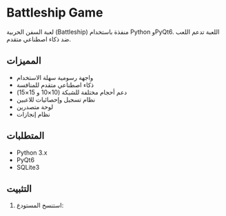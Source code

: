 # Battleship Game

لعبة السفن الحربية (Battleship) منفذة باستخدام Python وPyQt6. اللعبة تدعم اللعب ضد ذكاء اصطناعي متقدم.

## المميزات
- واجهة رسومية سهلة الاستخدام
- ذكاء اصطناعي متقدم للمنافسة
- دعم أحجام مختلفة للشبكة (10×10 و 15×15)
- نظام تسجيل وإحصائيات للاعبين
- لوحة متصدرين
- نظام إنجازات

## المتطلبات
- Python 3.x
- PyQt6
- SQLite3

## التثبيت

1. استنسخ المستودع: